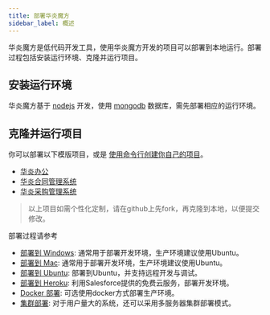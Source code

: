 ```yaml
---
title: 部署华炎魔方
sidebar_label: 概述
---
```


华炎魔方是低代码开发工具，使用华炎魔方开发的项目可以部署到本地运行。部署过程包括安装运行环境、克隆并运行项目。

## 安装运行环境

华炎魔方基于 [nodejs](https://nodejs.org/en/) 开发，使用 [mongodb](https://docs.mongodb.com/manual/installation/) 数据库，需先部署相应的运行环境。

## 克隆并运行项目

你可以部署以下模版项目，或是 [使用命令行创建你自己的项目](/developer/guide_create)。

- [华炎办公](https://github.com/steedos/steedos-project-oa)
- [华炎合同管理系统](https://github.com/steedos/steedos-contracts-app)
- [华炎采购管理系统](https://github.com/steedos/steedos-app-purchase)

> 以上项目如需个性化定制，请在github上先fork，再克隆到本地，以便提交修改。

部署过程请参考

- [部署到 Windows](./deploy_windows.md): 通常用于部署开发环境，生产环境建议使用Ubuntu。
- [部署到 Mac](./deploy_mac.md): 通常用于部署开发环境，生产环境建议使用Ubuntu。
- [部署到 Ubuntu](./deploy_ubuntu.md): 部署到Ubuntu，并支持远程开发与调试。
- [部署到 Heroku](./deploy_keroku.md): 利用Salesforce提供的免费云服务，部署开发环境。
- [Docker 部署](./deploy_docker.md): 可选使用docker方式部署生产环境。
- [集群部署](./deploy_cluster.md): 对于用户量大的系统，还可以采用多服务器集群部署模式。